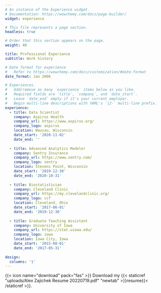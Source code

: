 ```yaml
---
# An instance of the Experience widget.
# Documentation: https://wowchemy.com/docs/page-builder/
widget: experience

# This file represents a page section.
headless: true

# Order that this section appears on the page.
weight: 40

title: Professional Experience
subtitle: Work history

# Date format for experience
#   Refer to https://wowchemy.com/docs/customization/#date-format
date_format: Jan 2006

# Experiences.
#   Add/remove as many `experience` items below as you like.
#   Required fields are `title`, `company`, and `date_start`.
#   Leave `date_end` empty if it's your current employer.
#   Begin multi-line descriptions with YAML's `|2-` multi-line prefix.
experience:
  - title: Data Scientist
    company: Aspirus Health
    company_url: https://www.aspirus.org/
    company_logo: aspirus
    location: Wausau, Wisconsin
    date_start: '2020-11-02'
    date_end: ''
    
  - title: Advanced Analytics Modeler
    company: Sentry Insurance
    company_url: https://www.sentry.com/
    company_logo: sentry
    location: Stevens Point, Wisconsin
    date_start: '2019-12-30'
    date_end: '2020-10-31'
    
  - title: Biostatistician
    company: Cleveland Clinic
    company_url: https://my.clevelandclinic.org/
    company_logo: ccf
    location: Cleveland, Ohio
    date_start: '2017-06-01'
    date_end: '2019-12-30'
  
  - title: Graduate Teaching Assistant
    company: University of Iowa
    company_url: https://stat.uiowa.edu/
    company_logo: iowa
    location: Iowa City, Iowa
    date_start: '2015-08-01'
    date_end: '2017-05-31'
    
design:
  columns: '1'
---
```


{{< icon name="download" pack="fas" >}} Download my {{< staticref "uploads/Alex Zajichek Resume 20220719.pdf" "newtab" >}}resume{{< /staticref >}}.